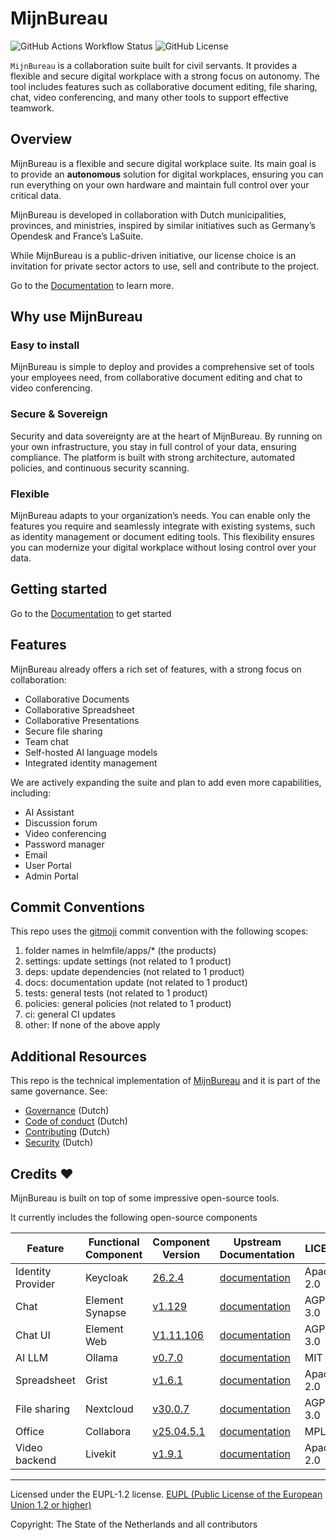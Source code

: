# MijnBureau

![GitHub Actions Workflow Status](https://img.shields.io/github/actions/workflow/status/minbzk/mijn-bureau-infra/ci.yaml)
![GitHub License](https://img.shields.io/github/license/minbzk/mijn-bureau-infra)

`MijnBureau` is a collaboration suite built for civil servants. It provides a flexible and secure digital workplace with a strong focus on autonomy. The tool includes features such as collaborative document editing, file sharing, chat, video conferencing, and many other tools to support effective teamwork.

## Overview

MijnBureau is a flexible and secure digital workplace suite. Its main goal is to provide an **autonomous** solution for digital workplaces, ensuring you can run everything on your own hardware and maintain full control over your critical data.

MijnBureau is developed in collaboration with Dutch municipalities, provinces, and ministries, inspired by similar initiatives such as Germany’s Opendesk and France’s LaSuite.

While MijnBureau is a public-driven initiative, our license choice is an invitation for private sector actors to use, sell and contribute to the project.

Go to the [Documentation](https://minbzk.github.io/mijn-bureau-infra/) to learn more.

## Why use MijnBureau

### Easy to install

MijnBureau is simple to deploy and provides a comprehensive set of tools your employees need, from collaborative document editing and chat to video conferencing.

### Secure & Sovereign

Security and data sovereignty are at the heart of MijnBureau. By running on your own infrastructure, you stay in full control of your data, ensuring compliance. The platform is built with strong architecture, automated policies, and continuous security scanning.

### Flexible

MijnBureau adapts to your organization’s needs. You can enable only the features you require and seamlessly integrate with existing systems, such as identity management or document editing tools. This flexibility ensures you can modernize your digital workplace without losing control over your data.

## Getting started

Go to the [Documentation](https://minbzk.github.io/mijn-bureau-infra/) to get started

## Features

MijnBureau already offers a rich set of features, with a strong focus on collaboration:

- Collaborative Documents
- Collaborative Spreadsheet
- Collaborative Presentations
- Secure file sharing
- Team chat
- Self-hosted AI language models
- Integrated identity management

We are actively expanding the suite and plan to add even more capabilities, including:

- AI Assistant
- Discussion forum
- Video conferencing
- Password manager
- Email
- User Portal
- Admin Portal

## Commit Conventions

This repo uses the [gitmoji](https://gitmoji.dev/) commit convention with the following scopes:

1. folder names in helmfile/apps/\* (the products)
2. settings: update settings (not related to 1 product)
3. deps: update dependencies (not related to 1 product)
4. docs: documentation update (not related to 1 product)
5. tests: general tests (not related to 1 product)
6. policies: general policies (not related to 1 product)
7. ci: general CI updates
8. other: If none of the above apply

## Additional Resources

This repo is the technical implementation of [MijnBureau](https://github.com/MinBZK/mijn-bureau) and it is part of the same governance. See:

- [Governance](https://github.com/MinBZK/mijn-bureau/blob/main/GOVERNANCE.md) (Dutch)
- [Code of conduct](https://github.com/MinBZK/mijn-bureau/blob/main/CODE_OF_CONDUCT.md) (Dutch)
- [Contributing](https://github.com/MinBZK/mijn-bureau/blob/main/CONTRIBUTING.md) (Dutch)
- [Security](https://github.com/MinBZK/mijn-bureau/blob/main/SECURITY.md) (Dutch)

## Credits ❤️

MijnBureau is built on top of some impressive open-source tools.

It currently includes the following open-source components

| Feature           | Functional Component | Component Version                                                                 | Upstream Documentation                                                        | LICENSE    |
| ----------------- | -------------------- | --------------------------------------------------------------------------------- | ----------------------------------------------------------------------------- | ---------- |
| Identity Provider | Keycloak             | [26.2.4](https://github.com/keycloak/keycloak/releases/tag/26.2.4)                | [documentation](https://www.keycloak.org/documentation)                       | Apache-2.0 |
| Chat              | Element Synapse      | [v1.129](https://github.com/element-hq/synapse/tree/v1.129.0)                     | [documentation](https://element-hq.github.io/synapse/latest/)                 | AGPL-3.0   |
| Chat UI           | Element Web          | [V1.11.106](https://github.com/element-hq/element-web/tree/v1.11.106)             | [documentation](https://element.io/)                                          | AGPL-3.0   |
| AI LLM            | Ollama               | [v0.7.0](https://github.com/ollama/ollama/tree/v0.7.0)                            | [documentation](https://ollama.com/)                                          | MIT        |
| Spreadsheet       | Grist                | [v1.6.1](https://github.com/gristlabs/grist-core/tree/v1.6.1)                     | [documentation](https://support.getgrist.com/self-managed/)                   | Apache-2.0 |
| File sharing      | Nextcloud            | [v30.0.7](https://github.com/nextcloud/server/tree/v30.0.7)                       | [documentation](https://nextcloud.com/)                                       | AGPL-3.0   |
| Office            | Collabora            | [v25.04.5.1](https://github.com/CollaboraOnline/online/releases/tag/cp-25.04.5-1) | [documentation](https://sdk.collaboraonline.com/docs/installation/index.html) | MPL-2.0    |
| Video backend     | Livekit              | [v1.9.1](https://github.com/livekit/livekit/releases/tag/v1.9.1)                  | [documentation](https://livekit.io/)                                          | Apache-2.0 |

---

Licensed under the EUPL-1.2 license.
[EUPL (Public License of the European Union 1.2 or higher)](LICENSE)

Copyright: The State of the Netherlands and all contributors
